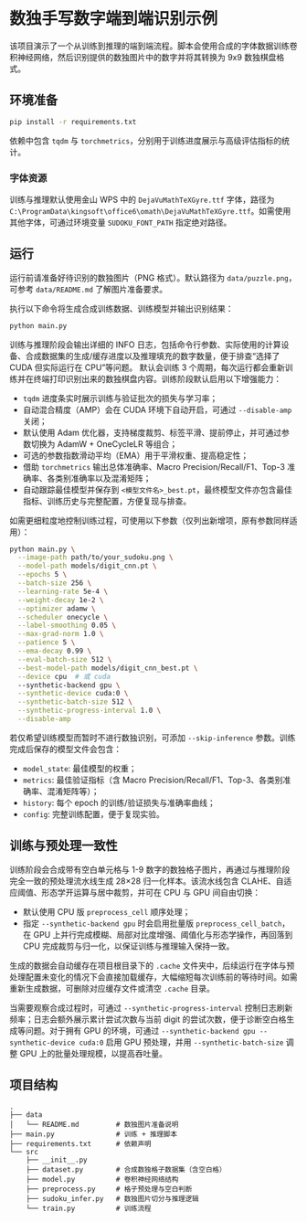 # 数独手写数字端到端识别示例

该项目演示了一个从训练到推理的端到端流程。脚本会使用合成的字体数据训练卷积神经网络，然后识别提供的数独图片中的数字并将其转换为 9x9 数独棋盘格式。

## 环境准备

```bash
pip install -r requirements.txt
```

依赖中包含 `tqdm` 与 `torchmetrics`，分别用于训练进度展示与高级评估指标的统计。

### 字体资源

训练与推理默认使用金山 WPS 中的 `DejaVuMathTeXGyre.ttf` 字体，路径为 `C:\ProgramData\kingsoft\office6\omath\DejaVuMathTeXGyre.ttf`。如需使用其他字体，可通过环境变量 `SUDOKU_FONT_PATH` 指定绝对路径。
## 运行

运行前请准备好待识别的数独图片（PNG 格式）。默认路径为 `data/puzzle.png`，可参考 `data/README.md` 了解图片准备要求。

执行以下命令将生成合成训练数据、训练模型并输出识别结果：

```bash
python main.py
```

训练与推理阶段会输出详细的 INFO 日志，包括命令行参数、实际使用的计算设备、合成数据集的生成/缓存进度以及推理填充的数字数量，便于排查“选择了 CUDA 但实际运行在 CPU”等问题。
默认会训练 3 个周期，每次运行都会重新训练并在终端打印识别出来的数独棋盘内容。训练阶段默认启用以下增强能力：

- `tqdm` 进度条实时展示训练与验证批次的损失与学习率；
- 自动混合精度（AMP）会在 CUDA 环境下自动开启，可通过 `--disable-amp` 关闭；
- 默认使用 Adam 优化器，支持梯度裁剪、标签平滑、提前停止，并可通过参数切换为 AdamW + OneCycleLR 等组合；
- 可选的参数指数滑动平均（EMA）用于平滑权重、提高稳定性；
- 借助 `torchmetrics` 输出总体准确率、Macro Precision/Recall/F1、Top-3 准确率、各类别准确率以及混淆矩阵；
- 自动跟踪最佳模型并保存到 `<模型文件名>_best.pt`，最终模型文件亦包含最佳指标、训练历史与完整配置，方便复现与排查。

如需更细粒度地控制训练过程，可使用以下参数（仅列出新增项，原有参数同样适用）：

```bash
python main.py \
  --image-path path/to/your_sudoku.png \
  --model-path models/digit_cnn.pt \
  --epochs 5 \
  --batch-size 256 \
  --learning-rate 5e-4 \
  --weight-decay 1e-2 \
  --optimizer adamw \
  --scheduler onecycle \
  --label-smoothing 0.05 \
  --max-grad-norm 1.0 \
  --patience 5 \
  --ema-decay 0.99 \
  --eval-batch-size 512 \
  --best-model-path models/digit_cnn_best.pt \
  --device cpu  # 或 cuda
  --synthetic-backend gpu \
  --synthetic-device cuda:0 \
  --synthetic-batch-size 512 \
  --synthetic-progress-interval 1.0 \
  --disable-amp
```

若仅希望训练模型而暂时不进行数独识别，可添加 `--skip-inference` 参数。训练完成后保存的模型文件会包含：

- `model_state`: 最佳模型的权重；
- `metrics`: 最佳验证指标（含 Macro Precision/Recall/F1、Top-3、各类别准确率、混淆矩阵等）；
- `history`: 每个 epoch 的训练/验证损失与准确率曲线；
- `config`: 完整训练配置，便于复现实验。

## 训练与预处理一致性

训练阶段会合成带有空白单元格与 1-9 数字的数独格子图片，再通过与推理阶段完全一致的预处理流水线生成 28×28 归一化样本。该流水线包含 CLAHE、自适应阈值、形态学开运算与居中裁剪，并可在 CPU 与 GPU 间自由切换：

- 默认使用 CPU 版 `preprocess_cell` 顺序处理；
- 指定 `--synthetic-backend gpu` 时会启用批量版 `preprocess_cell_batch`，在 GPU 上并行完成模糊、局部对比度增强、阈值化与形态学操作，再回落到 CPU 完成裁剪与归一化，以保证训练与推理输入保持一致。

生成的数据会自动缓存在项目根目录下的 `.cache` 文件夹中，后续运行在字体与预处理配置未变化的情况下会直接加载缓存，大幅缩短每次训练前的等待时间。如需重新生成数据，可删除对应缓存文件或清空 `.cache` 目录。

当需要观察合成过程时，可通过 `--synthetic-progress-interval` 控制日志刷新频率；日志会额外展示累计尝试次数与当前 digit 的尝试次数，便于诊断空白格生成等问题。对于拥有 GPU 的环境，可通过 `--synthetic-backend gpu --synthetic-device cuda:0` 启用 GPU 预处理，并用 `--synthetic-batch-size` 调整 GPU 上的批量处理规模，以提高吞吐量。
## 项目结构

```
.
├── data
│   └── README.md         # 数独图片准备说明
├── main.py               # 训练 + 推理脚本
├── requirements.txt      # 依赖声明
└── src
    ├── __init__.py
    ├── dataset.py        # 合成数独格子数据集（含空白格）
    ├── model.py          # 卷积神经网络结构
    ├── preprocess.py     # 格子预处理与空白判断
    ├── sudoku_infer.py   # 数独图片切分与推理逻辑
    └── train.py          # 训练流程
```
